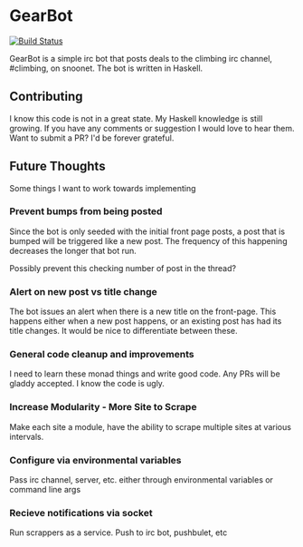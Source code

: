 # GearBot #
[![Build Status](https://travis-ci.org/KyleOndy/GearBot-irc.svg?branch=master)](https://travis-ci.org/KyleOndy/GearBot-irc)

GearBot is a simple irc bot that posts deals to the climbing irc channel, #climbing, on snoonet.
The bot is written in Haskell.

## Contributing ##

I know this code is not in a great state. My Haskell knowledge is still growing.
If you have any comments or suggestion I would love to hear them.
Want to submit a PR? I'd be forever grateful.

## Future Thoughts ##
Some things I want to work towards implementing

### Prevent bumps from being posted ###

Since the bot is only seeded with the initial front page posts, a post that is bumped will be triggered like a new post.
The frequency of this happening decreases the longer that bot run.

Possibly prevent this checking number of post in the thread?

### Alert on new post vs title change ###

The bot issues an alert when there is a new title on the front-page. This happens either when a new post happens, or an existing post has had its title changes.
It would be nice to differentiate between these.

### General code cleanup and improvements ###

I need to learn these monad things and write good code. Any PRs will be gladdy accepted. I know the code is ugly.

### Increase Modularity - More Site to Scrape ###
Make each site a module, have the ability to scrape multiple sites at various intervals.

### Configure via environmental variables ###
Pass irc channel, server, etc. either through environmental variables or command line args

### Recieve notifications via socket ###
Run scrappers as a service. Push to irc bot, pushbulet, etc
